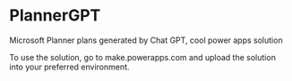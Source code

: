 # PlannerGPT
Microsoft Planner plans generated by Chat GPT, cool power apps solution

To use the solution, go to make.powerapps.com and upload the solution into your preferred environment.
